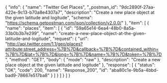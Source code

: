 {
  "info": {
    "name": "Twitter Get Places",
    "_postman_id": "9dc2890f-27aa-422e-9c13-b70a8e4307a7",
    "description": "Create a new place object at the given latitude and logitude",
    "schema": "https://schema.getpostman.com/json/collection/v2.0.0/"
  },
  "item": [
    {
      "name": "places",
      "item": [
        {
          "id": "59a65e14-6ea4-48b0-8a5a-33b0b3b7e299",
          "name": "create-a-new-place-object-at-the-given-latitude-and-logitude",
          "request": {
            "url": "http://api.twitter.com/1.1/geo/places?attribute:street_address=%7B%7D&callback=%7B%7D&contained_within=%7B%7D&lat=%7B%7D&long=%7B%7D&name=%7B%7D&token=%7B%7D",
            "method": "GET",
            "body": {
              "mode": "raw"
            },
            "description": "Create a new place object at the given latitude and logitude"
          },
          "response": [
            {
              "status": "OK",
              "code": 200,
              "name": "Response_200",
              "id": "aba80c1e-9b5a-4bbd-bad9-78667e517ba8"
            }
          ]
        }
      ]
    }
  ]
}